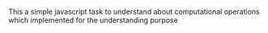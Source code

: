 This a simple javascript task to understand about computational operations which implemented for the understanding purpose
